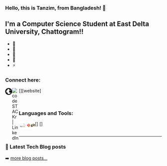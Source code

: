 ### Hello, this is Tanzim, from Bangladesh! 👋 

## I'm a Computer Science Student at East Delta University, Chattogram!!

- 🔭 
- 🌱 
- 👯 
- 🥅 
- ⚡ 

### Connect here:

[<img align="left" alt="codeSTACKr.com" width="22px" src="https://raw.githubusercontent.com/iconic/open-iconic/master/svg/globe.svg" />][website]
[<img align="left" alt="codeSTACKr | LinkedIn" width="22px" src="https://cdn.jsdelivr.net/npm/simple-icons@v3/icons/linkedin.svg" />][linkedin]

<br />

### Languages and Tools:
[<img align="left" alt="MySQL" width="26px" src="https://raw.githubusercontent.com/github/explore/80688e429a7d4ef2fca1e82350fe8e3517d3494d/topics/mysql/mysql.png" />]
[<img align="left" alt="Git" width="26px" src="https://raw.githubusercontent.com/github/explore/80688e429a7d4ef2fca1e82350fe8e3517d3494d/topics/git/git.png" />]
<br />
<br />

---

### 📕 Latest Tech Blog posts

<!-- BLOG-POST-LIST:START -->
<!-- BLOG-POST-LIST:END -->

➡️ [more blog posts...](https://tanzim.hashnode.dev/)


[linkedin]: https://linkedin.com/in/tanzimmahmed